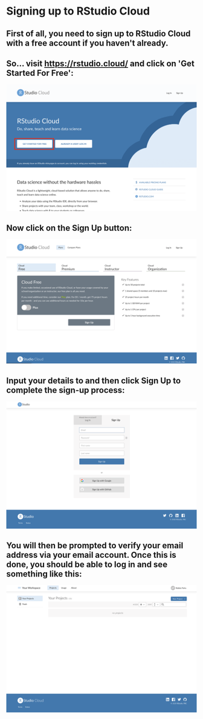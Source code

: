 # Signing up to RStudio Cloud

## First of all, you need to sign up to RStudio Cloud with a free account if you haven't already.

## So... visit https://rstudio.cloud/ and click on 'Get Started For Free':

![](../images/rstudio_cloud_frontpage.png)

## Now click on the Sign Up button:

![](../images/signup_cloud_free.png)

## Input your details to and then click Sign Up to complete the sign-up process:

![](../images/register_details.png)

## You will then be prompted to verify your email address via your email account. Once this is done, you should be able to log in and see something like this:

![](../images/your_projects_first_time.png)
